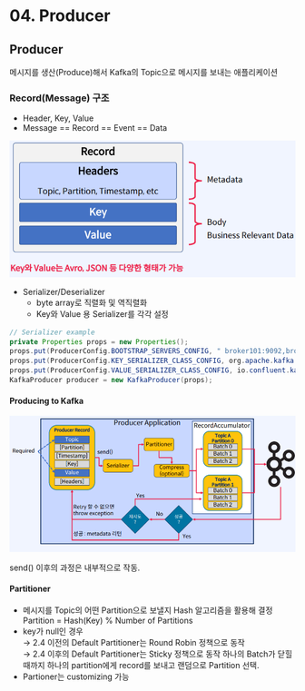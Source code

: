 # 04. Producer

## Producer

메시지를 생산(Produce)해서 Kafka의 Topic으로 메시지를 보내는 애플리케이션

### Record(Message) 구조

* Header, Key, Value
* Message == Record == Event == Data

![](<../../../.gitbook/assets/image (32) (1).png>)

* Serializer/Deserializer
  * byte array로 직렬화 및 역직렬화
  * Key와 Value 용 Serializer를 각각 설정

```java
// Serializer example
private Properties props = new Properties();
props.put(ProducerConfig.BOOTSTRAP_SERVERS_CONFIG, " broker101:9092,broker102:9092 "); 
props.put(ProducerConfig.KEY_SERIALIZER_CLASS_CONFIG, org.apache.kafka.common.serialization.StringSerializer.class); 
props.put(ProducerConfig.VALUE_SERIALIZER_CLASS_CONFIG, io.confluent.kafka.serializers.KafkaAvroSerializer.class);
KafkaProducer producer = new KafkaProducer(props);
```

#### Producing to Kafka

![](<../../../.gitbook/assets/image (21) (1).png>)

send() 이후의 과정은 내부적으로 작동.

#### Partitioner

* 메시지를 Topic의 어떤 Partition으로 보낼지 Hash 알고리즘을 활용해 결정\
  Partition = Hash(Key) % Number of Partitions
* key가 null인 경우 \
  → 2.4 이전의 Default Partitioner는 Round Robin 정책으로 동작 \
  → 2.4 이후의 Default Partitioner는 Sticky 정책으로 동작 하나의 Batch가 닫힐 때까지 하나의 partition에게 record를 보내고 랜덤으로 Partition 선택.
* Partioner는 customizing 가능
